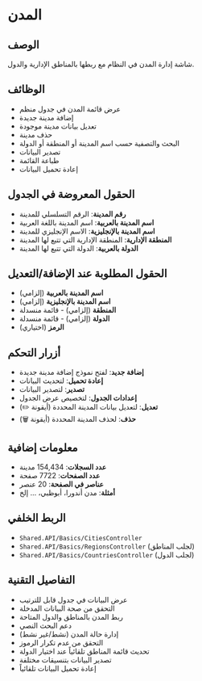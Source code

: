 # المدن

## الوصف
شاشة إدارة المدن في النظام مع ربطها بالمناطق الإدارية والدول.

## الوظائف
- عرض قائمة المدن في جدول منظم
- إضافة مدينة جديدة
- تعديل بيانات مدينة موجودة
- حذف مدينة
- البحث والتصفية حسب اسم المدينة أو المنطقة أو الدولة
- تصدير البيانات
- طباعة القائمة
- إعادة تحميل البيانات

## الحقول المعروضة في الجدول
- **رقم المدينة**: الرقم التسلسلي للمدينة
- **اسم المدينة بالعربية**: اسم المدينة باللغة العربية
- **اسم المدينة بالإنجليزية**: الاسم الإنجليزي للمدينة
- **المنطقة الإدارية**: المنطقة الإدارية التي تتبع لها المدينة
- **الدولة بالعربية**: الدولة التي تتبع لها المدينة

## الحقول المطلوبة عند الإضافة/التعديل
- **اسم المدينة بالعربية** (إلزامي)
- **اسم المدينة بالإنجليزية** (إلزامي)
- **المنطقة** (إلزامي) - قائمة منسدلة
- **الدولة** (إلزامي) - قائمة منسدلة
- **الرمز** (اختياري)

## أزرار التحكم
- **إضافة جديد**: لفتح نموذج إضافة مدينة جديدة
- **إعادة تحميل**: لتحديث البيانات
- **تصدير**: لتصدير البيانات
- **إعدادات الجدول**: لتخصيص عرض الجدول
- **تعديل**: لتعديل بيانات المدينة المحددة (أيقونة ✏️)
- **حذف**: لحذف المدينة المحددة (أيقونة 🗑️)

## معلومات إضافية
- **عدد السجلات**: 154,434 مدينة
- **عدد الصفحات**: 7722 صفحة
- **عناصر في الصفحة**: 20 عنصر
- **أمثلة**: مدن أندورا، أبوظبي، ... إلخ

## الربط الخلفي
- `Shared.API/Basics/CitiesController`
- `Shared.API/Basics/RegionsController` (لجلب المناطق)
- `Shared.API/Basics/CountriesController` (لجلب الدول)

## التفاصيل التقنية
- عرض البيانات في جدول قابل للترتيب
- التحقق من صحة البيانات المدخلة
- ربط المدن بالمناطق والدول المتاحة
- دعم البحث النصي
- إدارة حالة المدن (نشط/غير نشط)
- التحقق من عدم تكرار الرموز
- تحديث قائمة المناطق تلقائياً عند اختيار الدولة
- تصدير البيانات بتنسيقات مختلفة
- إعادة تحميل البيانات تلقائياً
